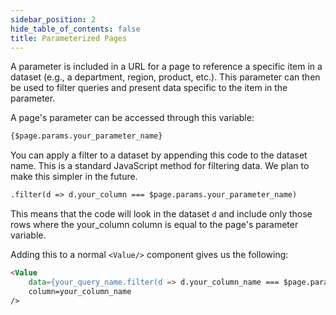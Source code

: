 ```yaml
---
sidebar_position: 2
hide_table_of_contents: false
title: Parameterized Pages
---
```


A parameter is included in a URL for a page to reference a specific item in a dataset (e.g., a department, region, product, etc.). This parameter can then be used to filter queries and present data specific to the item in the parameter.

A page's parameter can be accessed through this variable:
```markdown
{$page.params.your_parameter_name}
```

You can apply a filter to a dataset by appending this code to the dataset name. This is a standard JavaScript method for filtering data. We plan to make this simpler in the future.

```html title="Filter method"
.filter(d => d.your_column === $page.params.your_parameter_name)
```
This means that the code will look in the dataset `d` and include only those rows where the your_column column is equal to the page's parameter variable.

Adding this to a normal `<Value/>` component gives us the following:

```html
<Value 
    data={your_query_name.filter(d => d.your_column_name === $page.params.your_parameter_name)} 
    column=your_column_name
/>
```